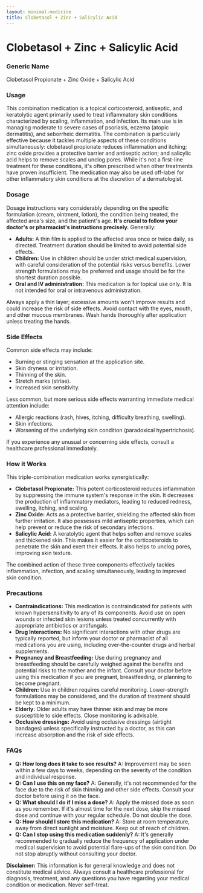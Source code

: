 ```yaml
---
layout: minimal-medicine
title: Clobetasol + Zinc + Salicylic Acid
---
```


# Clobetasol + Zinc + Salicylic Acid
### Generic Name
Clobetasol Propionate + Zinc Oxide + Salicylic Acid

### Usage

This combination medication is a topical corticosteroid, antiseptic, and keratolytic agent primarily used to treat inflammatory skin conditions characterized by scaling, inflammation, and infection.  Its main use is in managing moderate to severe cases of psoriasis, eczema (atopic dermatitis), and seborrheic dermatitis.  The combination is particularly effective because it tackles multiple aspects of these conditions simultaneously: clobetasol propionate reduces inflammation and itching; zinc oxide provides a protective barrier and antiseptic action; and salicylic acid helps to remove scales and unclog pores. While it's not a first-line treatment for these conditions, it's often prescribed when other treatments have proven insufficient.  The medication may also be used off-label for other inflammatory skin conditions at the discretion of a dermatologist.

### Dosage

Dosage instructions vary considerably depending on the specific formulation (cream, ointment, lotion), the condition being treated, the affected area's size, and the patient's age.  **It's crucial to follow your doctor's or pharmacist's instructions precisely.**  Generally:

* **Adults:** A thin film is applied to the affected area once or twice daily, as directed.  Treatment duration should be limited to avoid potential side effects.
* **Children:** Use in children should be under strict medical supervision, with careful consideration of the potential risks versus benefits. Lower strength formulations may be preferred and usage should be for the shortest duration possible. 
* **Oral and IV administration:** This medication is for topical use only.  It is not intended for oral or intravenous administration.

Always apply a thin layer; excessive amounts won't improve results and could increase the risk of side effects.  Avoid contact with the eyes, mouth, and other mucous membranes. Wash hands thoroughly after application unless treating the hands.


### Side Effects

Common side effects may include:

* Burning or stinging sensation at the application site.
* Skin dryness or irritation.
* Thinning of the skin.
* Stretch marks (striae).
* Increased skin sensitivity.

Less common, but more serious side effects warranting immediate medical attention include:

* Allergic reactions (rash, hives, itching, difficulty breathing, swelling).
* Skin infections.
* Worsening of the underlying skin condition (paradoxical hypertrichosis).


If you experience any unusual or concerning side effects, consult a healthcare professional immediately.


### How it Works

This triple-combination medication works synergistically:

* **Clobetasol Propionate:** This potent corticosteroid reduces inflammation by suppressing the immune system's response in the skin. It decreases the production of inflammatory mediators, leading to reduced redness, swelling, itching, and scaling.
* **Zinc Oxide:** Acts as a protective barrier, shielding the affected skin from further irritation. It also possesses mild antiseptic properties, which can help prevent or reduce the risk of secondary infections.
* **Salicylic Acid:** A keratolytic agent that helps soften and remove scales and thickened skin. This makes it easier for the corticosteroids to penetrate the skin and exert their effects.  It also helps to unclog pores, improving skin texture.

The combined action of these three components effectively tackles inflammation, infection, and scaling simultaneously, leading to improved skin condition.


### Precautions

* **Contraindications:** This medication is contraindicated for patients with known hypersensitivity to any of its components.  Avoid use on open wounds or infected skin lesions unless treated concurrently with appropriate antibiotics or antifungals.
* **Drug Interactions:** No significant interactions with other drugs are typically reported, but inform your doctor or pharmacist of all medications you are using, including over-the-counter drugs and herbal supplements.
* **Pregnancy and Breastfeeding:**  Use during pregnancy and breastfeeding should be carefully weighed against the benefits and potential risks to the mother and the infant.  Consult your doctor before using this medication if you are pregnant, breastfeeding, or planning to become pregnant.
* **Children:** Use in children requires careful monitoring.  Lower-strength formulations may be considered, and the duration of treatment should be kept to a minimum.
* **Elderly:** Older adults may have thinner skin and may be more susceptible to side effects.  Close monitoring is advisable.
* **Occlusive dressings:** Avoid using occlusive dressings (airtight bandages) unless specifically instructed by a doctor, as this can increase absorption and the risk of side effects.  


### FAQs

* **Q: How long does it take to see results?** A:  Improvement may be seen within a few days to weeks, depending on the severity of the condition and individual response.
* **Q: Can I use this on my face?** A:  Generally, it's not recommended for the face due to the risk of skin thinning and other side effects.  Consult your doctor before using it on the face.
* **Q: What should I do if I miss a dose?** A: Apply the missed dose as soon as you remember. If it's almost time for the next dose, skip the missed dose and continue with your regular schedule. Do not double the dose.
* **Q: How should I store this medication?** A: Store at room temperature, away from direct sunlight and moisture. Keep out of reach of children.
* **Q: Can I stop using this medication suddenly?** A:  It's generally recommended to gradually reduce the frequency of application under medical supervision to avoid potential flare-ups of the skin condition.  Do not stop abruptly without consulting your doctor.


**Disclaimer:** This information is for general knowledge and does not constitute medical advice. Always consult a healthcare professional for diagnosis, treatment, and any questions you have regarding your medical condition or medication.  Never self-treat.

